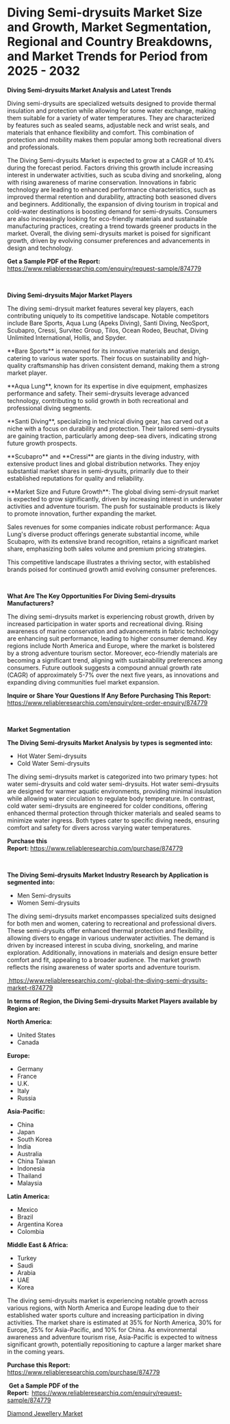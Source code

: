 <p><h1>Diving Semi-drysuits Market Size and Growth, Market Segmentation, Regional and Country Breakdowns, and Market Trends for Period from 2025 -  2032</h1></p><p><strong>Diving Semi-drysuits Market Analysis and Latest Trends</strong></p>
<p><p>Diving semi-drysuits are specialized wetsuits designed to provide thermal insulation and protection while allowing for some water exchange, making them suitable for a variety of water temperatures. They are characterized by features such as sealed seams, adjustable neck and wrist seals, and materials that enhance flexibility and comfort. This combination of protection and mobility makes them popular among both recreational divers and professionals.</p><p>The Diving Semi-drysuits Market is expected to grow at a CAGR of 10.4% during the forecast period. Factors driving this growth include increasing interest in underwater activities, such as scuba diving and snorkeling, along with rising awareness of marine conservation. Innovations in fabric technology are leading to enhanced performance characteristics, such as improved thermal retention and durability, attracting both seasoned divers and beginners. Additionally, the expansion of diving tourism in tropical and cold-water destinations is boosting demand for semi-drysuits. Consumers are also increasingly looking for eco-friendly materials and sustainable manufacturing practices, creating a trend towards greener products in the market. Overall, the diving semi-drysuits market is poised for significant growth, driven by evolving consumer preferences and advancements in design and technology.</p></p>
<p><strong>Get a Sample PDF of the Report:&nbsp;</strong> <a href="https://www.reliableresearchiq.com/enquiry/request-sample/874779?utm_campaign=2282&utm_medium=2&utm_source=Github&utm_content=ia&utm_term=21032025&utm_id=diving-semi-drysuits">https://www.reliableresearchiq.com/enquiry/request-sample/874779</a></p>
<p>&nbsp;</p>
<p><strong>Diving Semi-drysuits Major Market Players</strong></p>
<p><p>The diving semi-drysuit market features several key players, each contributing uniquely to its competitive landscape. Notable competitors include Bare Sports, Aqua Lung (Apeks Diving), Santi Diving, NeoSport, Scubapro, Cressi, Survitec Group, Tilos, Ocean Rodeo, Beuchat, Diving Unlimited International, Hollis, and Spyder.</p><p>**Bare Sports** is renowned for its innovative materials and design, catering to various water sports. Their focus on sustainability and high-quality craftsmanship has driven consistent demand, making them a strong market player.</p><p>**Aqua Lung**, known for its expertise in dive equipment, emphasizes performance and safety. Their semi-drysuits leverage advanced technology, contributing to solid growth in both recreational and professional diving segments.</p><p>**Santi Diving**, specializing in technical diving gear, has carved out a niche with a focus on durability and protection. Their tailored semi-drysuits are gaining traction, particularly among deep-sea divers, indicating strong future growth prospects.</p><p>**Scubapro** and **Cressi** are giants in the diving industry, with extensive product lines and global distribution networks. They enjoy substantial market shares in semi-drysuits, primarily due to their established reputations for quality and reliability.</p><p>**Market Size and Future Growth**: The global diving semi-drysuit market is expected to grow significantly, driven by increasing interest in underwater activities and adventure tourism. The push for sustainable products is likely to promote innovation, further expanding the market. </p><p>Sales revenues for some companies indicate robust performance: Aqua Lung's diverse product offerings generate substantial income, while Scubapro, with its extensive brand recognition, retains a significant market share, emphasizing both sales volume and premium pricing strategies.</p><p>This competitive landscape illustrates a thriving sector, with established brands poised for continued growth amid evolving consumer preferences.</p></p>
<p>&nbsp;</p>
<p><strong>What Are The Key Opportunities For Diving Semi-drysuits Manufacturers?</strong></p>
<p><p>The diving semi-drysuits market is experiencing robust growth, driven by increased participation in water sports and recreational diving. Rising awareness of marine conservation and advancements in fabric technology are enhancing suit performance, leading to higher consumer demand. Key regions include North America and Europe, where the market is bolstered by a strong adventure tourism sector. Moreover, eco-friendly materials are becoming a significant trend, aligning with sustainability preferences among consumers. Future outlook suggests a compound annual growth rate (CAGR) of approximately 5-7% over the next five years, as innovations and expanding diving communities fuel market expansion.</p></p>
<p><strong>Inquire or Share Your Questions If Any Before Purchasing This Report:</strong> <a href="https://www.reliableresearchiq.com/enquiry/pre-order-enquiry/874779?utm_campaign=2282&utm_medium=2&utm_source=Github&utm_content=ia&utm_term=21032025&utm_id=diving-semi-drysuits">https://www.reliableresearchiq.com/enquiry/pre-order-enquiry/874779</a></p>
<p>&nbsp;</p>
<p><strong>Market Segmentation</strong></p>
<p><strong>The Diving Semi-drysuits Market Analysis by types is segmented into:</strong></p>
<p><ul><li>Hot Water Semi-drysuits</li><li>Cold Water Semi-drysuits</li></ul></p>
<p><p>The diving semi-drysuits market is categorized into two primary types: hot water semi-drysuits and cold water semi-drysuits. Hot water semi-drysuits are designed for warmer aquatic environments, providing minimal insulation while allowing water circulation to regulate body temperature. In contrast, cold water semi-drysuits are engineered for colder conditions, offering enhanced thermal protection through thicker materials and sealed seams to minimize water ingress. Both types cater to specific diving needs, ensuring comfort and safety for divers across varying water temperatures.</p></p>
<p><strong>Purchase this Report:&nbsp;</strong><a href="https://www.reliableresearchiq.com/purchase/874779?utm_campaign=2282&utm_medium=2&utm_source=Github&utm_content=ia&utm_term=21032025&utm_id=diving-semi-drysuits">https://www.reliableresearchiq.com/purchase/874779</a></p>
<p>&nbsp;</p>
<p><strong>The Diving Semi-drysuits Market Industry Research by Application is segmented into:</strong></p>
<p><ul><li>Men Semi-drysuits</li><li>Women Semi-drysuits</li></ul></p>
<p><p>The diving semi-drysuits market encompasses specialized suits designed for both men and women, catering to recreational and professional divers. These semi-drysuits offer enhanced thermal protection and flexibility, allowing divers to engage in various underwater activities. The demand is driven by increased interest in scuba diving, snorkeling, and marine exploration. Additionally, innovations in materials and design ensure better comfort and fit, appealing to a broader audience. The market growth reflects the rising awareness of water sports and adventure tourism.</p></p>
<p><a href="https://www.reliableresearchiq.com/-global-the-diving-semi-drysuits-market-r874779?utm_campaign=2282&utm_medium=2&utm_source=Github&utm_content=ia&utm_term=21032025&utm_id=diving-semi-drysuits">&nbsp;https://www.reliableresearchiq.com/-global-the-diving-semi-drysuits-market-r874779</a></p>
<p><strong>In terms of Region, the Diving Semi-drysuits Market Players available by Region are:</strong></p>
<p>
    <p> <strong> North America: </strong>
        <ul>
            <li>United States</li>
            <li>Canada</li>
        </ul>
        </p> 
    <p> <strong> Europe: </strong>
        <ul>
            <li>Germany</li>
            <li>France</li>
            <li>U.K.</li>
            <li>Italy</li>
            <li>Russia</li>
        </ul>
        </p> 
    <p> <strong> Asia-Pacific: </strong>
        <ul>
            <li>China</li>
            <li>Japan</li>
            <li>South Korea</li>
            <li>India</li>
            <li>Australia</li>
            <li>China Taiwan</li>
            <li>Indonesia</li>
            <li>Thailand</li>
            <li>Malaysia</li>
        </ul>
        </p> 
    <p> <strong> Latin America: </strong>
        <ul>
            <li>Mexico</li>
            <li>Brazil</li>
            <li>Argentina Korea</li>
            <li>Colombia</li>
        </ul>
        </p> 
    <p> <strong> Middle East & Africa: </strong>
        <ul>
            <li>Turkey</li>
            <li>Saudi</li>
            <li>Arabia</li>
            <li>UAE</li>
            <li>Korea</li>
        </ul>
    </p>
    </p>
<p><p>The diving semi-drysuits market is experiencing notable growth across various regions, with North America and Europe leading due to their established water sports culture and increasing participation in diving activities. The market share is estimated at 35% for North America, 30% for Europe, 25% for Asia-Pacific, and 10% for China. As environmental awareness and adventure tourism rise, Asia-Pacific is expected to witness significant growth, potentially repositioning to capture a larger market share in the coming years.</p></p>
<p><strong>Purchase this Report: </strong><a href="https://www.reliableresearchiq.com/purchase/874779?utm_campaign=2282&utm_medium=2&utm_source=Github&utm_content=ia&utm_term=21032025&utm_id=diving-semi-drysuits">https://www.reliableresearchiq.com/purchase/874779</a></p>
<p>&nbsp;<strong>Get a Sample PDF of the Report:&nbsp;&nbsp;</strong><a href="https://www.reliableresearchiq.com/enquiry/request-sample/874779?utm_campaign=2282&utm_medium=2&utm_source=Github&utm_content=ia&utm_term=21032025&utm_id=diving-semi-drysuits">https://www.reliableresearchiq.com/enquiry/request-sample/874779</a></p>
<p><strong></strong></p>
<p><p><a href="https://github.com/NargisHussain432/Market-Research-Report-List-1/blob/main/diamond-jewellery-market.md?utm_campaign=2282&utm_medium=2&utm_source=Github&utm_content=ia&utm_term=21032025&utm_id=diving-semi-drysuits">Diamond Jewellery Market</a></p></p>